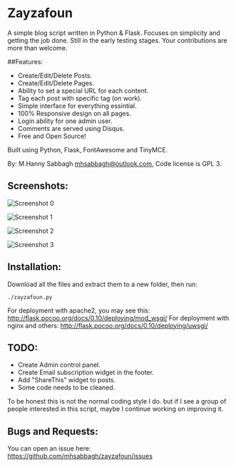 # Zayzafoun

A simple blog script written in Python & Flask. Focuses on simplicity and getting the job done. Still in the early testing stages. Your contributions are more than welcome.

##Features:
* Create/Edit/Delete Posts.
* Create/Edit/Delete Pages.
* Ability to set a special URL for each content.
* Tag each post with specific tag (on work).
* Simple interface for everything essintial.
* 100% Responsive design on all pages.
* Login ability for one admin user.
* Comments are served using Disqus.
* Free and Open Source!

Built using Python, Flask, FontAwesome and TinyMCE.

By: M.Hanny Sabbagh <mhsabbagh@outlook.com>, Code license is GPL 3.

## Screenshots:

![Screenshot 0](http://i.imgur.com/l99G2PA.png)

![Screenshot 1](http://i.imgur.com/9PxPgRp.png)

![Screenshot 2](http://i.imgur.com/CyjWkUq.png)

![Screenshot 3](http://i.imgur.com/WY8fhtT.png)

## Installation:

Download all the files and extract them to a new folder, then run:

    ./zayzafoun.py

For deployment with apache2, you may see this: http://flask.pocoo.org/docs/0.10/deploying/mod_wsgi/ For deployment with nginx and others: http://flask.pocoo.org/docs/0.10/deploying/uwsgi/

## TODO:

* Create Admin control panel.
* Create Email subscription widget in the footer.
* Add "ShareThis" widget to posts.
* Some code needs to be cleaned.

To be honest this is not the normal coding style I do. but if I see a group of people interested in this script, maybe I continue working on improving it.

## Bugs and Requests:

You can open an issue here: https://github.com/mhsabbagh/zayzafoun/issues
